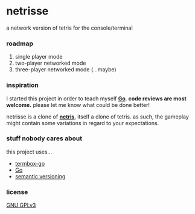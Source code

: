 # netrisse
a network version of tetris for the console/terminal

### roadmap
1. single player mode
2. two-player networked mode
3. three-player networked mode (...maybe)

### inspiration
I started this project in order to teach myself __[Go](http://golang.org)__. __code reviews are most welcome.__ please let me know what could be done better!

netrisse is a clone of __[netris](https://web.archive.org/web/20070215202226/http://portsmon.freebsd.org/portoverview.py?category=games&portname=netris)__, itself a clone of tetris. as such, the gameplay might contain some variations in regard to your expectations.

### stuff nobody cares about
this project uses...
* [termbox-go](http://github.com/nsf/termbox-go)
* [Go](http://golang.org)
* [semantic versioning](http://semver.org/)

### license
[GNU GPLv3](http://www.gnu.org/licenses/gpl-3.0.en.html)
